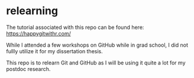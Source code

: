 # relearning

The tutorial associated with this repo can be found here: https://happygitwithr.com/

While I attended a few workshops on GitHub while in grad school, I did not fullly utilize it for my dissertation thesis. 

This repo is to relearn Git and GitHub as I will be using it quite a lot for my postdoc research. 
